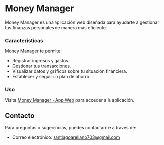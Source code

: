 # Money Manager

Money Manager es una aplicación web diseñada para ayudarte a gestionar tus finanzas personales de manera más eficiente.

### Características

Money Manager te permite:

* Registrar ingresos y gastos.
* Gestionar tus transacciones.
* Visualizar datos y gráficos sobre tu situación financiera.
* Establecer y seguir un plan de ahorro.

### Uso
Visita 
[Money Manager - App Web](https://money-manager-ggsk.onrender.com/) para acceder a la aplicación.

## Contacto

Para preguntas o sugerencias, puedes contactarme a través de:

* Correo electrónico: santiagoarellano703@gmail.com
